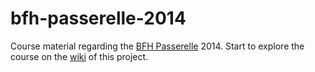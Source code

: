 bfh-passerelle-2014
===================

Course material regarding the [BFH Passerelle](http://www.bfh.ch/en/studies/course_organisation/passerelle_vorkurse/passerelle.html) 2014. Start to explore the course on the [wiki](http://github.com/bfh/passerelle-informatik-2014/wiki/) of this project.

